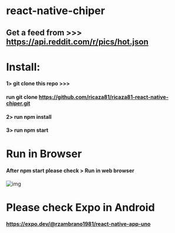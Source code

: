 # react-native-chiper

## Get a feed from >>> https://api.reddit.com/r/pics/hot.json

# Install:
#### 1> git clone this repo >>> 
#### run git clone https://github.com/ricaza81/ricaza81-react-native-chiper.git
#### 2> run npm install
#### 3> run npm start

# Run in Browser
#### After npm start please check > Run in web browser

![img](https://github.com/ricaza81/ricaza81-react-native-chiper/raw/master/showcase.gif)

# Please check Expo in Android
#### https://expo.dev/@rzambrano1981/react-native-app-uno

